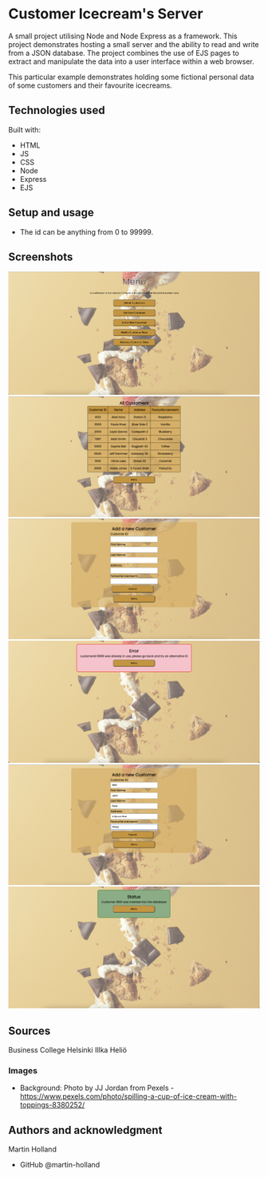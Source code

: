 # Customer Icecream's Server

A small project utilising Node and Node Express as a framework. This project demonstrates hosting a small server and the ability to read and write from a JSON database. The project combines the use of EJS pages to extract and manipulate the data into a user interface within a web browser.

This particular example demonstrates holding some fictional personal data of some customers and their favourite icecreams.

## Technologies used

Built with:

- HTML
- JS
- CSS
- Node
- Express
- EJS

## Setup and usage

- The id can be anything from 0 to 99999.

## Screenshots

![alt text](screenshot-main.png?raw=true "Main App Image")
![alt text](screenshot-alldata.png?raw=true "All Data Image")
![alt text](screenshot-add.png?raw=true "Adding Data Image")
![alt text](screenshot-error.png?raw=true "Error Image")
![alt text](screenshot-adding.png?raw=true "Adding example data")
![alt text](screenshot-success.png?raw=true "Successful message Image")

## Sources

Business College Helsinki
Illka Heliö

### Images

- Background: Photo by JJ Jordan from Pexels - https://www.pexels.com/photo/spilling-a-cup-of-ice-cream-with-toppings-8380252/

## Authors and acknowledgment

Martin Holland

- GitHub @martin-holland
